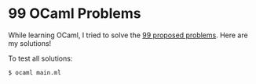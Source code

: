 # 99 OCaml Problems
While learning OCaml, I tried to solve the [99 proposed
problems](https://ocaml.org/problems). Here are my solutions!

To test all solutions:
```bash
$ ocaml main.ml
```
